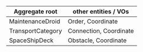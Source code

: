 |Aggregate root | other entities / VOs |
|---|---|
| MaintenanceDroid  | Order, Coordinate |
| TransportCategory | Connection, Coordinate |
| SpaceShipDeck | Obstacle, Coordinate |
